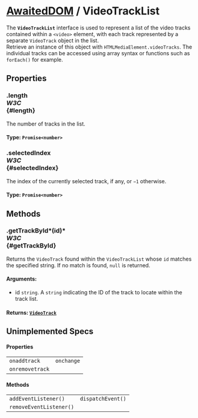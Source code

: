 # [AwaitedDOM](/docs/basic-interfaces/awaited-dom) <span>/</span> VideoTrackList

<div class='overview'><span class="seoSummary">The <strong><code>VideoTrackList</code></strong> interface is used to represent a list of the video tracks contained within a <code>&lt;video&gt;</code> element, with each track represented by a separate <code>VideoTrack</code> object in the list.</span></div>

<div class='overview'>Retrieve an instance of this object with <code>HTMLMediaElement.videoTracks</code>. The individual tracks can be accessed using array syntax or functions such as <code>forEach()</code> for example.</div>

## Properties

### .length <div class="specs"><i>W3C</i></div> {#length}

The number of tracks in the list.

#### **Type**: `Promise<number>`

### .selectedIndex <div class="specs"><i>W3C</i></div> {#selectedIndex}

The index of the currently selected track, if any, or <code>−1</code> otherwise.

#### **Type**: `Promise<number>`

## Methods

### .getTrackById*(id)* <div class="specs"><i>W3C</i></div> {#getTrackById}

Returns the <code>VideoTrack</code> found within the <code>VideoTrackList</code> whose <code>id</code> matches the specified string. If no match is found, <code>null</code> is returned.

#### **Arguments**:


 - id `string`. A `string` indicating the ID of the track to locate within the track list.

#### **Returns**: [`VideoTrack`](./video-track)

## Unimplemented Specs

#### Properties

 |   |   | 
 | --- | --- | 
 | `onaddtrack` | `onchange`
`onremovetrack` |  | 

#### Methods

 |   |   | 
 | --- | --- | 
 | `addEventListener()` | `dispatchEvent()`
`removeEventListener()` |  | 
